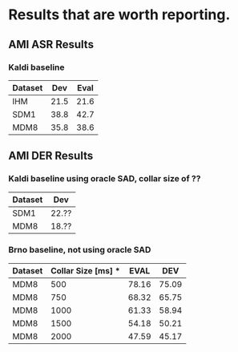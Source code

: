 # Results that are worth reporting. 

## AMI ASR Results 
### Kaldi baseline

Dataset | Dev | Eval
--------|-----|-----
IHM     | 21.5 | 21.6
SDM1    | 38.8 | 42.7
MDM8    | 35.8 | 38.6


## AMI DER Results
### Kaldi baseline using oracle SAD, collar size of ??

Dataset | Dev
--------|------
SDM1    | 22.??
MDM8    | 18.??

### Brno baseline, not using oracle SAD

Dataset | Collar Size [ms] *|	EVAL	| DEV
--------|-------------------|-------|------
MDM8    | 500	              | 78.16	| 75.09
MDM8    | 750	              | 68.32	| 65.75
MDM8    | 1000	            | 61.33	| 58.94
MDM8    | 1500	            | 54.18	| 50.21
MDM8    | 2000	            | 47.59	| 45.17

